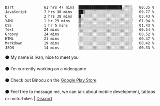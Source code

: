 <!--START_SECTION:waka-->

```txt
Dart              61 hrs 47 mins  ████████████████████░░░░░   80.35 %
JavaScript        7 hrs 30 mins   ██▒░░░░░░░░░░░░░░░░░░░░░░   09.77 %
C                 2 hrs 38 mins   █░░░░░░░░░░░░░░░░░░░░░░░░   03.43 %
YAML              1 hr 29 mins    ▒░░░░░░░░░░░░░░░░░░░░░░░░   01.94 %
CSS               1 hr 5 mins     ▒░░░░░░░░░░░░░░░░░░░░░░░░   01.43 %
Text              24 mins         ░░░░░░░░░░░░░░░░░░░░░░░░░   00.54 %
Groovy            24 mins         ░░░░░░░░░░░░░░░░░░░░░░░░░   00.52 %
HTML              21 mins         ░░░░░░░░░░░░░░░░░░░░░░░░░   00.47 %
Markdown          19 mins         ░░░░░░░░░░░░░░░░░░░░░░░░░   00.42 %
JSON              14 mins         ░░░░░░░░░░░░░░░░░░░░░░░░░   00.33 %
```

<!--END_SECTION:waka-->

⚫ My name is Ivan, nice to meet you

⚫ I'm currently working on a videogame

⚫ Check out Binocu on the [Google Play Store](https://play.google.com/store/apps/dev?id=8134108822411179352)

⚫ Feel free to message me, we can talk about mobile development, tattoos or motorbikes | [Discord](https://discord.com/invite/M4wTh36A3N)
